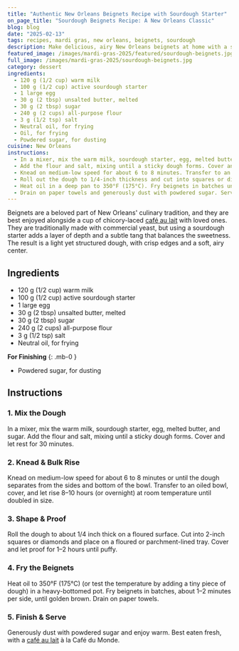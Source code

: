 ```yaml
---
title: "Authentic New Orleans Beignets Recipe with Sourdough Starter"
on_page_title: "Sourdough Beignets Recipe: A New Orleans Classic"
blog: blog
date: "2025-02-13"
tags: recipes, mardi gras, new orleans, beignets, sourdough
description: Make delicious, airy New Orleans beignets at home with a sourdough starter. This recipe creates light, crispy beignets with a subtle tang, perfect for sharing with loved ones and pairing with café au lait.
featured_image: /images/mardi-gras-2025/featured/sourdough-beignets.jpg
full_image: /images/mardi-gras-2025/sourdough-beignets.jpg
category: dessert
ingredients:
  - 120 g (1/2 cup) warm milk
  - 100 g (1/2 cup) active sourdough starter
  - 1 large egg
  - 30 g (2 tbsp) unsalted butter, melted
  - 30 g (2 tbsp) sugar
  - 240 g (2 cups) all-purpose flour
  - 3 g (1/2 tsp) salt
  - Neutral oil, for frying
  - Oil, for frying
  - Powdered sugar, for dusting
cuisine: New Orleans
instructions:
  - In a mixer, mix the warm milk, sourdough starter, egg, melted butter, and sugar.
  - Add the flour and salt, mixing until a sticky dough forms. Cover and let rest for 30 minutes.
  - Knead on medium-low speed for about 6 to 8 minutes. Transfer to an oiled bowl, cover, and let rise at room temperature for 8-10 hours (or overnight) until doubled in size.
  - Roll out the dough to 1/4-inch thickness and cut into squares or diamonds. Let them rest for 1-2 hours until puffy.
  - Heat oil in a deep pan to 350°F (175°C). Fry beignets in batches until golden brown, about 1-2 minutes per side.
  - Drain on paper towels and generously dust with powdered sugar. Serve warm.
---
```


Beignets are a beloved part of New Orleans' culinary tradition, and they are best enjoyed alongside a cup of chicory-laced [café au lait](/blog/cafe-au-lait) with loved ones. They are traditionally made with commercial yeast, but using a sourdough starter adds a layer of depth and a subtle tang that balances the sweetness. The result is a light yet structured dough, with crisp edges and a soft, airy center.

## Ingredients

- 120 g (1/2 cup) warm milk
- 100 g (1/2 cup) active sourdough starter
- 1 large egg
- 30 g (2 tbsp) unsalted butter, melted
- 30 g (2 tbsp) sugar
- 240 g (2 cups) all-purpose flour
- 3 g (1/2 tsp) salt
- Neutral oil, for frying

**For Finishing**
{: .mb-0 }
- Powdered sugar, for dusting

## Instructions

### **1. Mix the Dough**
In a mixer, mix the warm milk, sourdough starter, egg, melted butter, and sugar. Add the flour and salt, mixing until a sticky dough forms. Cover and let rest for 30 minutes.

### **2. Knead & Bulk Rise**
Knead on medium-low speed for about 6 to 8 minutes or until the dough separates from the sides and bottom of the bowl. Transfer to an oiled bowl, cover, and let rise 8–10 hours (or overnight) at room temperature until doubled in size.

### **3. Shape & Proof**
Roll the dough to about 1/4 inch thick on a floured surface. Cut into 2-inch squares or diamonds and place on a floured or parchment-lined tray. Cover and let proof for 1–2 hours until puffy.

### **4. Fry the Beignets**
Heat oil to 350°F (175°C) (or test the temperature by adding a tiny piece of dough) in a heavy-bottomed pot. Fry beignets in batches, about 1–2 minutes per side, until golden brown. Drain on paper towels.

### **5. Finish & Serve**
Generously dust with powdered sugar and enjoy warm. Best eaten fresh, with a [café au lait](/blog/cafe-au-lait) à la Café du Monde.
